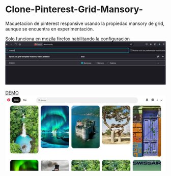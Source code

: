 # Clone-Pinterest-Grid-Mansory-
Maquetacion de pinterest responsive usando la propiedad mansory de grid, aunque se encuentra en experimentación.

Solo funciona en mozila firefox habilitando la configuración 
![](img/config%20Mozila.JPG)

 [DEMO](https://yauris12.github.io/Clone-Pinterest-Grid-Mansory-/)
![](img/PinterestResponsive.JPG)

